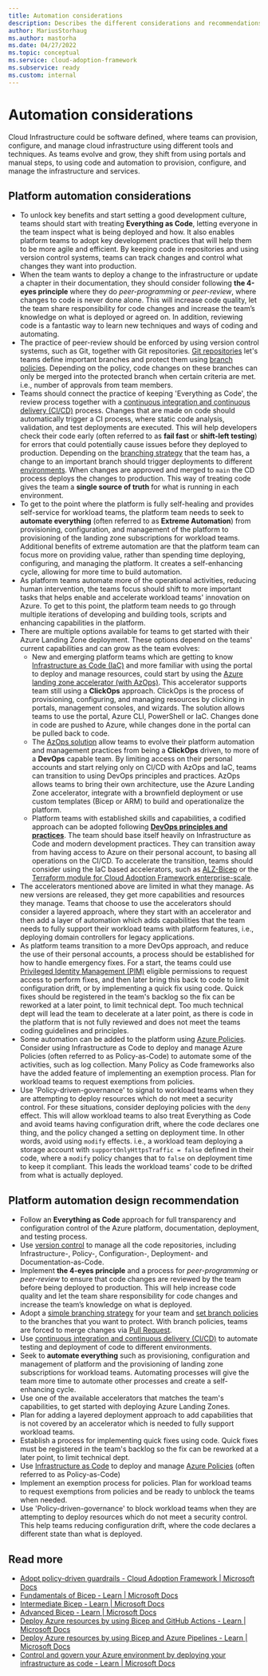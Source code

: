 ```yaml
---
title: Automation considerations
description: Describes the different considerations and recommendations when automating deployment of Azure Landing Zone and platform services
author: MariusStorhaug
ms.author: mastorha
ms.date: 04/27/2022
ms.topic: conceptual
ms.service: cloud-adoption-framework
ms.subservice: ready
ms.custom: internal
---
```


# Automation considerations

Cloud Infrastructure could be software defined, where teams can provision, configure, and manage cloud infrastructure using different tools and techniques. As teams evolve and grow, they shift from using portals and manual steps, to using code and automation to provision, configure, and manage the infrastructure and services.

## Platform automation considerations

- To unlock key benefits and start setting a good development culture, teams should start with treating **Everything as Code**, letting everyone in the team inspect what is being deployed and how. It also enables platform teams to adopt key development practices that will help them to be more agile and efficient. By keeping code in repositories and using version control systems, teams can track changes and control what changes they want into production.
- When the team wants to deploy a change to the infrastructure or update a chapter in their documentation, they should consider following **the 4-eyes principle** where they do _peer-programming_ or _peer-review_, where changes to code is never done alone. This will increase code quality, let the team share responsibility for code changes and increase the team’s knowledge on what is deployed or agreed on. In addition, reviewing code is a fantastic way to learn new techniques and ways of coding and automating.
- The practice of peer-review should be enforced by using version control systems, such as Git, together with Git repositories. [Git repositories](../considerations/development-strategy-development-lifecycle.md#repository-strategy) let's teams define important branches and protect them using [branch policies](../considerations/development-strategy-development-lifecycle.md#branch-strategy). Depending on the policy, code changes on these branches can only be merged into the protected branch when certain criteria are met. i.e., number of approvals from team members.
- Teams should connect the practice of keeping 'Everything as Code', the review process together with a [continuous integration and continuous delivery (CI/CD)](../considerations/development-strategy-development-lifecycle.md#automated-builds) process. Changes that are made on code should automatically trigger a CI process, where static code analysis, validation, and test deployments are executed. This will help developers check their code early (often referred to as **fail fast** or **shift-left testing**) for errors that could potentially cause issues before they deployed to production. Depending on the [branching strategy](../considerations/development-strategy-development-lifecycle.md#branch-strategy) that the team has, a change to an important branch should trigger deployments to different [environments](../considerations/environments.md). When changes are approved and merged to `main` the CD process deploys the changes to production. This way of treating code gives the team a **single source of truth** for what is running in each environment.
- To get to the point where the platform is fully self-healing and provides self-service for workload teams, the platform team needs to seek to **automate everything** (often referred to as **Extreme Automation**) from provisioning, configuration, and management of the platform to provisioning of the landing zone subscriptions for workload teams. Additional benefits of extreme automation are that the platform team can focus more on providing value, rather than spending time deploying, configuring, and managing the platform. It creates a self-enhancing cycle, allowing for more time to build automation.
- As platform teams automate more of the operational activities, reducing human intervention, the teams focus should shift to more important tasks that helps enable and accelerate workload teams' innovation on Azure. To get to this point, the platform team needs to go through multiple iterations of developing and building tools, scripts and enhancing capabilities in the platform.
- There are multiple options available for teams to get started with their Azure Landing Zone deployment. These options depend on the teams' current capabilities and can grow as the team evolves:
  - New and emerging platform teams which are getting to know [Infrastructure as Code (IaC)](/azure/architecture/checklist/dev-ops#management) and more familiar with using the portal to deploy and manage resources, could start by using the [Azure landing zone accelerator (with AzOps)](\landing-zone\index.md#azure-landing-zone-accelerator). This accelerator supports team still using a **ClickOps** approach. ClickOps is the process of provisioning, configuring, and managing resources by clicking in portals, management consoles, and wizards. The solution allows teams to use the portal, Azure CLI, PowerShell or IaC. Changes done in code are pushed to Azure, while changes done in the portal can be pulled back to code.
  - The [AzOps solution](https://github.com/Azure/AzOps) allow teams to evolve their platform automation and management practices from being a **ClickOps** driven, to more of a **DevOps** capable team. By limiting access on their personal accounts and start relying only on CI/CD with AzOps and IaC, teams can transition to using DevOps principles and practices. AzOps allows teams to bring their own architecture, use the Azure Landing Zone accelerator, integrate with a brownfield deployment or use custom templates (Bicep or ARM) to build and operationalize the platform.
  - Platform teams with established skills and capabilities, a codified approach can be adopted following **[DevOps principles and practices](./devops-principles-and-practices.md)**. The team should base itself heavily on Infrastructure as Code and modern development practices. They can transition away from having access to Azure on their personal account, to basing all operations on the CI/CD. To accelerate the transition, teams should consider using the IaC based accelerators, such as [ALZ-Bicep](https://github.com/Azure/ALZ-Bicep) or the [Terraform module for Cloud Adoption Framework enterprise-scale](../enterprise-scale/terraform-module-caf-enterprise-scale.md).
- The accelerators mentioned above are limited in what they manage. As new versions are released, they get more capabilities and resources they manage. Teams that choose to use the accelerators should consider a layered approach, where they start with an accelerator and then add a layer of automation which adds capabilities that the team needs to fully support their workload teams with platform features, i.e., deploying domain controllers for legacy applications.
- As platform teams transition to a more DevOps approach, and reduce the use of their personal accounts, a process should be established for how to handle emergency fixes. For a start, the teams could use [Privileged Identity Management (PIM)](/azure/active-directory/privileged-identity-management/pim-configure) eligible permissions to request access to perform fixes, and then later bring this back to code to limit configuration drift, or by implementing a quick fix using code. Quick fixes should be registered in the team's backlog so the fix can be reworked at a later point, to limit technical dept. Too much technical dept will lead the team to decelerate at a later point, as there is code in the platform that is not fully reviewed and does not meet the teams coding guidelines and principles.
- Some automation can be added to the platform using [Azure Policies](/azure/governance/policy/overview). Consider using Infrastructure as Code to deploy and manage Azure Policies (often referred to as Policy-as-Code) to automate some of the activities, such as log collection. Many Policy as Code frameworks also have the added feature of implementing an exemption process. Plan for workload teams to request exemptions from policies.
- Use 'Policy-driven-governance' to signal to workload teams when they are attempting to deploy resources which do not meet a security control. For these situations, consider deploying policies with the `deny` effect. This will allow workload teams to also treat Everything as Code and avoid teams having configuration drift, where the code declares one thing, and the policy changed a setting on deployment time. In other words, avoid using `modify` effects. i.e., a workload team deploying a storage account with `supportOnlyHttpsTraffic = false` defined in their code, where a `modify` policy changes that to `false` on deployment time to keep it compliant. This leads the workload teams' code to be drifted from what is actually deployed.

## Platform automation design recommendation

- Follow an **Everything as Code** approach for full transparency and configuration control of the Azure platform, documentation, deployment, and testing process.
- Use [version control](/devops/develop/git/what-is-version-control) to manage all the code repositories, including Infrastructure-, Policy-, Configuration-, Deployment- and Documentation-as-Code.
- Implement **the 4-eyes principle** and a process for _peer-programming_ or _peer-review_ to ensure that code changes are reviewed by the team before being deployed to production. This will help increase code quality and let the team share responsibility for code changes and increase the team’s knowledge on what is deployed.
- Adopt a [simple branching strategy](/azure/devops/repos/git/git-branching-guidance) for your team and [set branch policies](/azure/devops/repos/git/branch-policies) to the branches that you want to protect. With branch policies, teams are forced to merge changes via [Pull Request](/azure/devops/repos/git/about-pull-requests).
- Use [continuous integration and continuous delivery (CI/CD)](./devops-principles-and-practices.md#define-your-devops-framework) to automate testing and deployment of code to different environments.
- Seek to **automate everything** such as provisioning, configuration and management of platform and the provisioning of landing zone subscriptions for workload teams. Automating processes will give the team more time to automate other processes and create a self-enhancing cycle.
- Use one of the available accelerators that matches the team's capabilities, to get started with deploying Azure Landing Zones.
- Plan for adding a layered deployment approach to add capabilities that is not covered by an accelerator which is needed to fully support workload teams.
- Establish a process for implementing quick fixes using code. Quick fixes must be registered in the team's backlog so the fix can be reworked at a later point, to limit technical dept.
- Use [Infrastructure as Code](./infrastructure-as-code.md) to deploy and manage [Azure Policies](/azure/governance/policy/overview) (often referred to as Policy-as-Code)
- Implement an exemption process for policies. Plan for workload teams to request exemptions from policies and be ready to unblock the teams when needed.
- Use 'Policy-driven-governance' to block workload teams when they are attempting to deploy resources which do not meet a security control. This help teams reducing configuration drift, where the code declares a different state than what is deployed.

## Read more

- [Adopt policy-driven guardrails - Cloud Adoption Framework | Microsoft Docs](/azure/cloud-adoption-framework/ready/enterprise-scale/dine-guidance)
- [Fundamentals of Bicep - Learn | Microsoft Docs](/learn/paths/fundamentals-bicep)
- [Intermediate Bicep - Learn | Microsoft Docs](/learn/paths/intermediate-bicep)
- [Advanced Bicep - Learn | Microsoft Docs](/learn/paths/advanced-bicep)
- [Deploy Azure resources by using Bicep and GitHub Actions - Learn | Microsoft Docs](/learn/paths/bicep-github-actions)
- [Deploy Azure resources by using Bicep and Azure Pipelines - Learn | Microsoft Docs](/learn/paths/bicep-azure-pipelines)
- [Control and govern your Azure environment by deploying your infrastructure as code - Learn | Microsoft Docs](/learn/modules/control-govern-azure-environment-deploying-infrastructure-code/)
